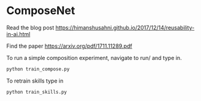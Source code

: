 # ComposeNet
Read the blog post
https://himanshusahni.github.io/2017/12/14/reusability-in-ai.html

Find the paper
https://arxiv.org/pdf/1711.11289.pdf

To run a simple composition experiment, navigate to run/ and type in.

```bash
python train_compose.py
```

To retrain skills type in

```bash
python train_skills.py
```




